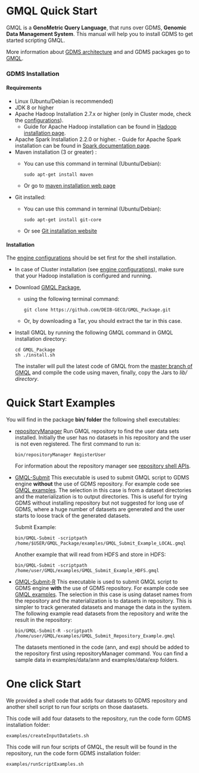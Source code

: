 GMQL Quick Start
================
GMQL is a **GenoMetric Query Language**, that runs over GDMS, **Genomic Data Management System**. This manual will help you to install GDMS to get started scripting GMQL. 

More information about [GDMS architecture](https://github.com/DEIB-GECO/GMQL/blob/master/docs/gmql_architecture.md) and and GDMS packages go to [GMQL](https://github.com/DEIB-GECO/GMQL/).

### GDMS Installation

#### Requirements 

- Linux (Ubuntu/Debian is recommended)
- JDK 8 or higher
- Apache Hadoop Installation 2.7.x or higher (only in Cluster mode, check the [configurations](https://github.com/DEIB-GECO/GMQL/blob/master/docs/Configutations.md)).
	- Guide for Apache Hadoop installation can be found in [Hadoop installation page](https://hadoop.apache.org/docs/stable/hadoop-project-dist/hadoop-common/SingleCluster.html).
- Apache Spark Installation 2.2.0 or higher.
      	- Guide for Apache Spark installation can be found in [Spark documentation page](https://spark.apache.org/docs/2.2.0/).
- Maven installation (3 or greater) : 
	- You can use this command in terminal (Ubuntu/Debian):  
	
        ```
        sudo apt-get install maven
        ```
			
	- Or go to [maven installation web page](https://maven.apache.org/install.html)
- Git installed: 
	- You can use this command in terminal (Ubuntu/Debian):
		
        ```
        sudo apt-get install git-core
        ```
		
	- Or see [Git installation website](https://git-scm.com/book/en/v2/Getting-Started-Installing-Git)
	
	
#### Installation
The [engine configurations](https://github.com/DEIB-GECO/GMQL/blob/master/docs/Configutations.md) should be set first for the shell installation.

 - In case of Cluster installation (see [engine configurations](https://github.com/DEIB-GECO/GMQL/blob/master/docs/Configutations.md)), make sure that your Hadoop installation is configured and running.

 - Download [GMQL Package](https://github.com/DEIB-GECO/GMQL_Package), 
	- using the following terminal command:
	    ```
	    git clone https://github.com/DEIB-GECO/GMQL_Package.git
		```
					
	-  Or, by downloading a Tar, you should extract the tar in this case.

 - Install GMQL by running the following GMQL command in GMQL installation directory: 
    ```
    cd GMQL_Package
    sh ./install.sh
    ```
	 
	 The installer will pull the latest code of GMQL from the [master branch of GMQL](https://github.com/DEIB-GECO/GMQL) and compile the code using maven, finally, copy the Jars to *lib/ directory*.


Quick Start Examples
==================

You will find in the package **bin/ folder** the following shell executables: 

- [repositoryManager](https://github.com/DEIB-GECO/GMQL_Package/blob/master/bin/repositoryManager)
	Run GMQL repository to find the user data sets installed. Initially the user has no datasets in his repository and the user is not even registered. The first command to run is:
    ```
    bin/repositoryManager RegisterUser
    ```
	

	For information about the repository manager see [repository shell APIs](https://github.com/DEIB-GECO/GMQL/blob/master/docs/SHELL_API.md).
- [GMQL-Submit](https://github.com/DEIB-GECO/GMQL_Package/blob/master/bin/GMQL-Submit)
	This executable is used to submit GMQL script to GDMS engine **without** the use of GDMS repository. For example code see [GMQL examples](https://github.com/DEIB-GECO/GMQL/blob/master/docs/example.md). The selection in this case is from a dataset directories and the materialization is to output directories. This is useful for trying GDMS without installing repository but not suggested for long use of GDMS, where a huge number of datasets are generated and the user starts to loose track of the generated datasets.
	
	Submit Example: 
    ```
    bin/GMQL-Submit -scriptpath /home/$USER/GMQL_Package/examples/GMQL_Submit_Example_LOCAL.gmql 
     ```

	Another example that will read from HDFS and store in HDFS: 
    ```
    bin/GMQL-Submit -scriptpath /home/user/GMQL/examples/GMQL_Submit_Example_HDFS.gmql
	```

	
- [GMQL-Submit-R](https://github.com/DEIB-GECO/GMQL_Package/blob/master/bin/GMQL-Submit-R)
	This executable is used to submit GMQL script to GDMS engine **with** the use of GDMS repository. For example code see [GMQL examples](https://github.com/DEIB-GECO/GMQL/blob/master/docs/example.md). The selection in this case is using dataset names from the repository and the materialization is to datasets in repository. This is simpler to track generated datasets and manage the data in the system.
	The following example read datasets from the repository and write the result in the repository: 
	```
    bin/GMQL-Submit-R -scriptpath /home/user/GMQL/examples/GMQL_Submit_Repository_Example.gmql
    ```

	The datasets mentioned in the code (ann, and exp) should be added to the repository first using repositoryManager command. You can find a sample data in examples/data/ann and examples/data/exp	folders.


One click Start
============
We provided a shell code that adds four datasets to GDMS repository and another shell script to run four scripts on those daatasets. 

This code will add four datasets to the repository, run the code form GDMS installation folder:
```
examples/createInputDataSets.sh
```

This code will run four scripts of GMQL, the result will be found in the repository,  run the code form GDMS installation folder:
```
examples/runScriptExamples.sh
```
